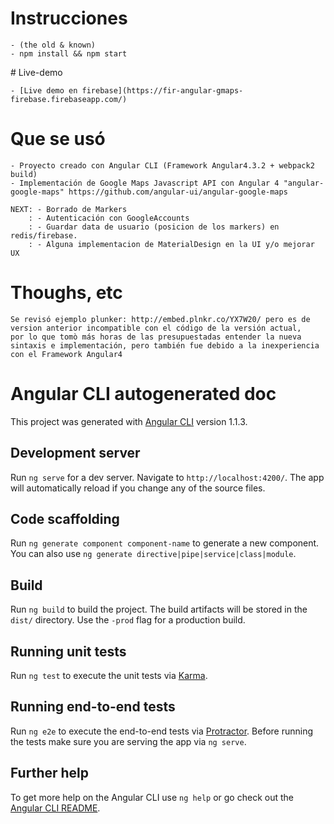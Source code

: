 # Instrucciones

    - (the old & known)
    - npm install && npm start

# Live-demo

    - [Live demo en firebase](https://fir-angular-gmaps-firebase.firebaseapp.com/)

# Que se usó

    - Proyecto creado con Angular CLI (Framework Angular4.3.2 + webpack2 build)
    - Implementación de Google Maps Javascript API con Angular 4 "angular-google-maps" https://github.com/angular-ui/angular-google-maps

    NEXT: - Borrado de Markers
        : - Autenticación con GoogleAccounts
        : - Guardar data de usuario (posicion de los markers) en redis/firebase.
        : - Alguna implementacion de MaterialDesign en la UI y/o mejorar UX


# Thoughs, etc
    
    Se revisó ejemplo plunker: http://embed.plnkr.co/YX7W20/ pero es de version anterior incompatible con el código de la versión actual, 
    por lo que tomò más horas de las presupuestadas entender la nueva sintaxis e implementación, pero también fue debido a la inexperiencia con el Framework Angular4


# Angular CLI autogenerated doc

This project was generated with [Angular CLI](https://github.com/angular/angular-cli) version 1.1.3.

## Development server

Run `ng serve` for a dev server. Navigate to `http://localhost:4200/`. The app will automatically reload if you change any of the source files.

## Code scaffolding

Run `ng generate component component-name` to generate a new component. You can also use `ng generate directive|pipe|service|class|module`.

## Build

Run `ng build` to build the project. The build artifacts will be stored in the `dist/` directory. Use the `-prod` flag for a production build.

## Running unit tests

Run `ng test` to execute the unit tests via [Karma](https://karma-runner.github.io).

## Running end-to-end tests

Run `ng e2e` to execute the end-to-end tests via [Protractor](http://www.protractortest.org/).
Before running the tests make sure you are serving the app via `ng serve`.

## Further help

To get more help on the Angular CLI use `ng help` or go check out the [Angular CLI README](https://github.com/angular/angular-cli/blob/master/README.md).
